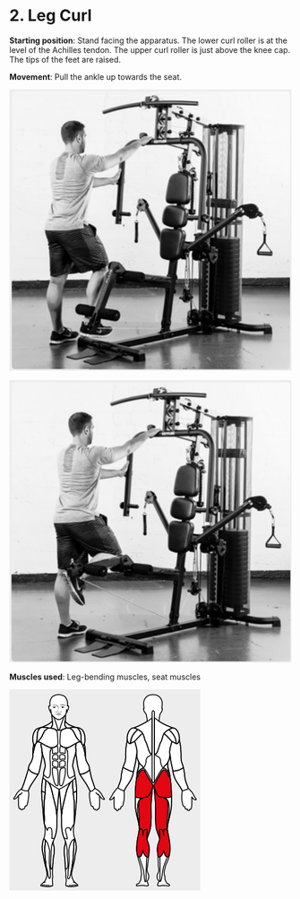 # 2. Leg Curl

__Starting position__: Stand facing the apparatus. The lower curl roller is at the level of the Achilles tendon. The upper curl roller is just above the knee cap. The tips of
the feet are raised.

__Movement__: Pull the ankle up towards the seat.

![001](001.png)

![002](002.png)

__Muscles used__: Leg-bending muscles, seat muscles

![003](003.png)
